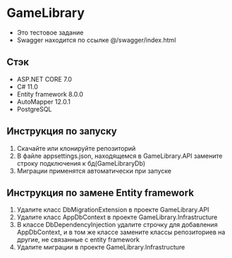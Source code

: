 # GameLibrary
* Это тестовое задание
* Swagger находится по ссылке @/swagger/index.html 
## Стэк
* ASP.NET CORE 7.0
* C# 11.0
* Entity framework 8.0.0
* AutoMapper 12.0.1
* PostgreSQL
## Инструкция по запуску
1. Скачайте или клонируйте репозиторий
2. В файле appsettings.json, находящемся в GameLibrary.API замените строку подключения к бд(GameLibraryDb)
3. Миграции применятся автоматически при запуске
## Инструкция по замене Entity framework
1. Удалите класс DbMigrationExtension в проекте GameLibrary.API
2. Удалите класс AppDbContext в проекте GameLibrary.Infrastructure
3. В классе DbDependencyInjection удалите строчку для добавления AppDbContext, и в том же классе замените классы репозиториев на другие, не связанные с entity framework
4. Удалите миграции в проекте GameLibrary.Infrastructure
